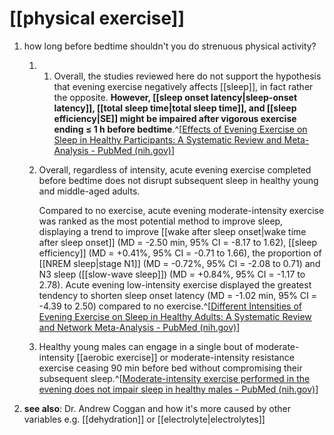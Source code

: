 # [[physical exercise]]
1. how long before bedtime shouldn't you do strenuous physical activity?
	1. 1. Overall, the studies reviewed here do not support the hypothesis that evening exercise negatively affects [[sleep]], in fact rather the opposite. **However, [[sleep onset latency|sleep-onset latency]], [[total sleep time|total sleep time]], and [[sleep efficiency|SE]] might be impaired after vigorous exercise ending ≤ 1 h before bedtime**.^[[Effects of Evening Exercise on Sleep in Healthy Participants: A Systematic Review and Meta-Analysis - PubMed (nih.gov)](https://pubmed.ncbi.nlm.nih.gov/30374942/)]
	2. Overall, regardless of intensity, acute evening exercise completed before bedtime does not disrupt subsequent sleep in healthy young and middle-aged adults.
	   
	   Compared to no exercise, acute evening moderate-intensity exercise was ranked as the most potential method to improve sleep, displaying a trend to improve [[wake after sleep onset|wake time after sleep onset]] (MD = -2.50 min, 95% CI = -8.17 to 1.62), [[sleep efficiency]] (MD = +0.41%, 95% CI = -0.71 to 1.66), the proportion of [[NREM sleep|stage N1]] (MD = -0.72%, 95% CI = -2.08 to 0.71) and N3 sleep ([[slow-wave sleep]]) (MD = +0.84%, 95% CI = -1.17 to 2.78). Acute evening low-intensity exercise displayed the greatest tendency to shorten sleep onset latency (MD = -1.02 min, 95% CI = -4.39 to 2.50) compared to no exercise.^[[Different Intensities of Evening Exercise on Sleep in Healthy Adults: A Systematic Review and Network Meta-Analysis - PubMed (nih.gov)](https://pubmed.ncbi.nlm.nih.gov/36540196/)]
	1. Healthy young males can engage in a single bout of moderate-intensity [[aerobic exercise]] or moderate-intensity resistance exercise ceasing 90 min before bed without compromising their subsequent sleep.^[[Moderate-intensity exercise performed in the evening does not impair sleep in healthy males - PubMed (nih.gov)](https://pubmed.ncbi.nlm.nih.gov/31072217/)]  
    
4. **see also**: Dr. Andrew Coggan and how it's more caused by other variables e.g. [[dehydration]] or [[electrolyte|electrolytes]]